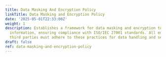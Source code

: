 ```yaml
---
title: Data Masking And Encryption Policy
linkTitle: Data Masking and Encryption Policy
date: '2025-05-01T22:33:00Z'
weight: 1
description: Establishes a framework for data masking and encryption to protect sensitive
  information, ensuring compliance with ISO/IEC 27001 standards. All employees and
  third parties must adhere to these practices for data handling and security.
draft: false
ref: data-masking-and-encryption-policy
---
```


